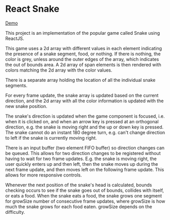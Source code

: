<h1>React Snake</h1>

<a href="https://reactsnake.firebaseapp.com/">Demo</a>

This project is an implementation of the popular game called Snake using ReactJS.

This game uses a 2d array with different values in each element indicating the presence of a snake segment, food, or nothing. If there is nothing, the color is grey, unless around the outer edges of the array, which indicates the out of bounds area. A 2d array of span elements is then rendered with colors matching the 2d array with the color values. 

There is a separate array holding the location of all the individual snake segments. 

For every frame update, the snake array is updated based on the current direction, and the 2d array with all the color information is updated with the new snake position.

The snake's direction is updated when the game component is focused, i.e. when it is clicked on, and when an arrow key is pressed at an orthogonal direction, e.g. the snake is moving right and the up or down key is pressed. The snake cannot do an instant 180 degree turn, e.g. can't change direction to left if the snake is currently moving right. 

There is an input buffer (two element FIFO buffer) so direction changes can be queued. This allows for two direction changes to be registered without having to wait for two frame updates. E.g. the snake is moving right, the user quickly enters up and then left, then the snake moves up during the next frame update, and then moves left on the following frame update. This allows for more responsive controls.

Whenever the next position of the snake's head is calculated, bounds checking occurs to see if the snake goes out of bounds, collides with itself, or eats a food. When the snake eats a food, the snake grows one segment for growSize number of consecutive frame updates, where growSize is how much the snake grows for each food eaten. growSize depends on the difficulty.
